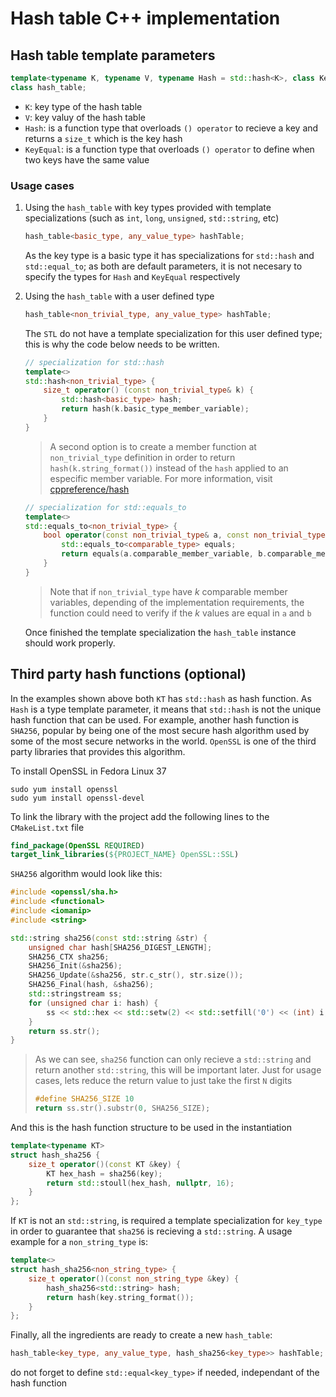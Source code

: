 # Hash table C++ implementation

## Hash table template parameters 

```c++
template<typename K, typename V, typename Hash = std::hash<K>, class KeyEqual = std::equal_to<K>>
class hash_table;
```

- ```K```: key type of the hash table
- ```V```: key valuy of the hash table
- ```Hash```: is a function type that overloads ```() operator``` to recieve a key and returns a ```size_t``` which is the key hash
- ```KeyEqual```: is a function type that overloads ```() operator``` to define when two keys have the same value

### Usage cases

1. Using the ```hash_table``` with key types provided with template specializations (such as ```int```, ```long```, ```unsigned```, ```std::string```, etc)
 
    ```c++
    hash_table<basic_type, any_value_type> hashTable;
    ```
    
    As the key type is a basic type it has specializations for ```std::hash``` and ```std::equal_to```; as both are default parameters, it is not necesary to specify the types for ```Hash``` and ```KeyEqual``` respectively

2. Using the ```hash_table``` with a user defined type
    
    ```c++
    hash_table<non_trivial_type, any_value_type> hashTable;
    ```
    
    The ```STL``` do not have a template specialization for this user defined type; this is why the code below needs to be written.
    
    ```c++
    // specialization for std::hash
    template<>
    std::hash<non_trivial_type> {
        size_t operator() (const non_trivial_type& k) {
            std::hash<basic_type> hash;
            return hash(k.basic_type_member_variable);
        }
    }
    ```
    > A second option is to create a member function at ```non_trivial_type``` definition in order to return ```hash(k.string_format())``` instead of the ```hash``` applied to an especific member variable. For more information, visit [cppreference/hash](https://en.cppreference.com/w/cpp/utility/hash)
   
    ```c++
    // specialization for std::equals_to
    template<>
    std::equals_to<non_trivial_type> {
        bool operator(const non_trivial_type& a, const non_trivial_type& b) {
            std::equals_to<comparable_type> equals;
            return equals(a.comparable_member_variable, b.comparable_member_variable); // equivalent to a.x == b.x
        }
    }
    ```
    
    >Note that if ```non_trivial_type``` have $k$ comparable member variables, depending of the implementation requirements, the function could need to verify if the $k$ values are equal in ```a``` and ```b```
    
    Once finished the template specialization the ```hash_table``` instance should work properly.

## Third party hash functions (optional)
In the examples shown above both ```KT``` has ```std::hash``` as hash function. As ```Hash``` is a type template parameter, it means that ```std::hash``` is not the unique hash function that can be used. For example, another hash function is ```SHA256```, popular by being one of the most secure hash algorithm used by some of the most secure networks in the world. ```OpenSSL``` is one of the third party libraries that provides this algorithm.

To install OpenSSL in Fedora Linux 37
```
sudo yum install openssl
sudo yum install openssl-devel
```

To link the library with the project add the following lines to the ```CMakeList.txt``` file
```cmake
find_package(OpenSSL REQUIRED)
target_link_libraries(${PROJECT_NAME} OpenSSL::SSL)
```

```SHA256``` algorithm would look like this:
```c++
#include <openssl/sha.h>
#include <functional>
#include <iomanip>
#include <string>

std::string sha256(const std::string &str) {
    unsigned char hash[SHA256_DIGEST_LENGTH];
    SHA256_CTX sha256;
    SHA256_Init(&sha256);
    SHA256_Update(&sha256, str.c_str(), str.size());
    SHA256_Final(hash, &sha256);
    std::stringstream ss;
    for (unsigned char i: hash) {
        ss << std::hex << std::setw(2) << std::setfill('0') << (int) i;
    }
    return ss.str();
}
```

> As we can see, ```sha256``` function can only recieve a ```std::string``` and return another ```std::string```, this will be important later.
> Just for usage cases, lets reduce the return value to just take the first ```N``` digits
> ```c++
> #define SHA256_SIZE 10
> return ss.str().substr(0, SHA256_SIZE);
> ```

And this is the hash function structure to be used in the instantiation
```c++
template<typename KT>
struct hash_sha256 {
    size_t operator()(const KT &key) {
        KT hex_hash = sha256(key);
        return std::stoull(hex_hash, nullptr, 16);
    }
};
```
If ```KT``` is not an ```std::string```, is required a template specialization for ```key_type``` in order to guarantee that ```sha256``` is recieving a ```std::string```. A usage example for a ```non_string_type``` is:
```c++
template<>
struct hash_sha256<non_string_type> {
    size_t operator()(const non_string_type &key) {
        hash_sha256<std::string> hash;
        return hash(key.string_format());
    }
};
```

Finally, all the ingredients are ready to create a new ```hash_table```:
```c++
hash_table<key_type, any_value_type, hash_sha256<key_type>> hashTable;
```
do not forget to define ```std::equal<key_type>``` if needed, independant of the hash function
